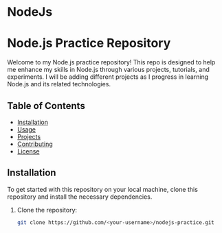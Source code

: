 # NodeJs

# Node.js Practice Repository

Welcome to my Node.js practice repository! This repo is designed to help me enhance my skills in Node.js through various projects, tutorials, and experiments. I will be adding different projects as I progress in learning Node.js and its related technologies.

## Table of Contents
- [Installation](#installation)
- [Usage](#usage)
- [Projects](#projects)
- [Contributing](#contributing)
- [License](#license)

## Installation

To get started with this repository on your local machine, clone this repository and install the necessary dependencies.

1. Clone the repository:

   ```bash
   git clone https://github.com/<your-username>/nodejs-practice.git
